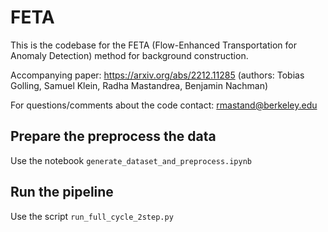 # FETA
This is the codebase for the FETA (Flow-Enhanced Transportation for Anomaly Detection) method for background construction. 

Accompanying paper: https://arxiv.org/abs/2212.11285 (authors: Tobias Golling, Samuel Klein, Radha Mastandrea, Benjamin Nachman)

For questions/comments about the code contact: rmastand@berkeley.edu


## Prepare the preprocess the data

Use the notebook ```generate_dataset_and_preprocess.ipynb```

## Run the pipeline

Use the script ```run_full_cycle_2step.py```
